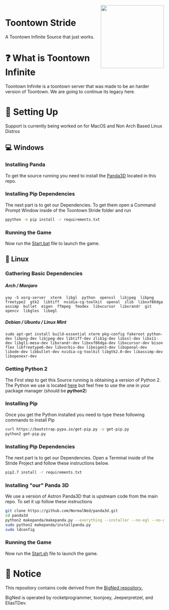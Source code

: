 <img src="https://i.ibb.co/drdyL5q/icon.png" align="right" width="200"/>

# Toontown Stride
A Toontown Infinite Source that just works.

# ❓ What is Toontown Infinite
Toontown Infinite is a toontown server that was made to be an harder version of Toontown. We are going to continue its legacy here.

# 🔨 Setting Up

Support is currently being worked on for MacOS and Non Arch Based Linux Distros
## 💻 Windows

### Installing Panda
To get the source running you need to install the [Panda3D](https://github.com/NormalNed/Toontown-Infinite/blob/master/Panda3D-1.11.0.exe) located in this repo.

### Installing Pip Dependencies
The next part is to get our Dependencies. To get them open a Command Prompt Window inside of the Toontown Stride folder and run
```bash
ppython -m pip install -r requirements.txt
```

### Running the Game
Now run the [Start.bat](Start.bat) file to launch the game.

## 🐧 Linux
### Gathering Basic Dependencies
##### Arch / Manjaro
```yay -S xorg-server  xterm  libgl  python  openssl  libjpeg  libpng  freetype2  gtk2  libtiff  nvidia-cg-toolkit  openal  zlib  libxxf86dga  assimp  bullet  eigen  ffmpeg  fmodex  libxcursor  libxrandr  git  opencv  libgles  libegl```

##### Debian / Ubuntu / Linux Mint
```sudo apt-get install build-essential xterm pkg-config fakeroot python-dev libpng-dev libjpeg-dev libtiff-dev zlib1g-dev libssl-dev libx11-dev libgl1-mesa-dev libxrandr-dev libxxf86dga-dev libxcursor-dev bison flex libfreetype6-dev libvorbis-dev libeigen3-dev libopenal-dev libode-dev libbullet-dev nvidia-cg-toolkit libgtk2.0-dev libassimp-dev libopenexr-dev```

### Getting Python 2

The First step to get this Source running is obtaining a version of Python 2. The Python we use is located [here](https://github.com/NormalNed/python) but feel free to use the one in your package manager (should be **python2**)

### Installing Pip

Once you get the Python installed you need to type these following commands to install Pip
```bash
curl https://bootstrap.pypa.io/get-pip.py -o get-pip.py
python2 get-pip.py
```

### Installing Pip Dependencies
The next part is to get our Dependencies. Open a Terminal inside of the Stride Project and follow these instructions below.
```bash
pip2.7 install -r requirements.txt
```

### Installing "our" Panda 3D
We use a version of Astron Panda3D that is upstream code from the main repo. To set it up follow these instructions

```bash
git clone https://github.com/NormalNed/panda3d.git
cd panda3d
python2 makepanda/makepanda.py --everything --installer --no-egl --no-gles --no-gles2 --no-opencv --threads=4
sudo python2 makepanda/installpanda.py
sudo ldconfig
```

### Running the Game
Now run the [Start.sh](Start.sh) file to launch the game.

# 📝 Notice

This repository contains code derived from the [BigNed repository.](https://github.com/BigNed/ToontownStride)

BigNed is operated by rocketprogrammer, toonjoey, Jeeperpretzel, and EliasTDev.

